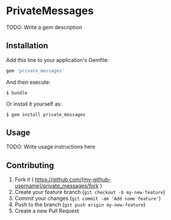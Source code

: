 # PrivateMessages

TODO: Write a gem description

## Installation

Add this line to your application's Gemfile:

```ruby
gem 'private_messages'
```

And then execute:

    $ bundle

Or install it yourself as:

    $ gem install private_messages

## Usage

TODO: Write usage instructions here

## Contributing

1. Fork it ( https://github.com/[my-github-username]/private_messages/fork )
2. Create your feature branch (`git checkout -b my-new-feature`)
3. Commit your changes (`git commit -am 'Add some feature'`)
4. Push to the branch (`git push origin my-new-feature`)
5. Create a new Pull Request
